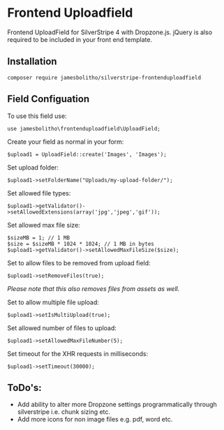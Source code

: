 # Frontend Uploadfield

Frontend UploadField for SilverStripe 4 with Dropzone.js.  jQuery is also required to be included in your front end template.

## Installation

    composer require jamesbolitho/silverstripe-frontenduploadfield


## Field Configuation

To use this field use:

	use jamesbolitho\frontenduploadfield\UploadField;


Create your field as normal in your form:

	$upload1 = UploadField::create('Images', 'Images');


Set upload folder:

	$upload1->setFolderName("Uploads/my-upload-folder/");


Set allowed file types:

	$upload1->getValidator()->setAllowedExtensions(array('jpg','jpeg','gif'));
	  

Set allowed max file size:

	$sizeMB = 1; // 1 MB
	$size = $sizeMB * 1024 * 1024; // 1 MB in bytes
	$upload1->getValidator()->setAllowedMaxFileSize($size);


Set to allow files to be removed from upload field:

	$upload1->setRemoveFiles(true);
	
*Please note that this also removes files from assets as well.*	
	

Set to allow multiple file upload:

	$upload1->setIsMultiUpload(true);
	  

Set allowed number of files to upload:

	$upload1->setAllowedMaxFileNumber(5);


Set timeout for the XHR requests in milliseconds:

	$upload1->setTimeout(30000);


## ToDo's:

- Add ability to alter more Dropzone settings programmatically through silverstripe i.e. chunk sizing etc.
- Add more icons for non image files e.g. pdf, word etc.